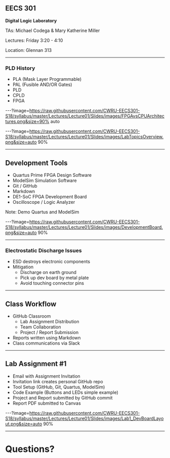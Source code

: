 ## EECS 301

**Digital Logic Laboratory**

TAs: Michael Codega & Mary Katherine Miller

Lectures: Friday 3:20 - 4:10

Location: Glennan 313

---

### PLD History

* PLA (Mask Layer Programmable)
* PAL (Fusible AND/OR Gates)
* PLD 
* CPLD
* FPGA

---?image=https://raw.githubusercontent.com/CWRU-EECS301-S18/syllabus/master/Lectures/Lecture01/Slides/images/FPGAvsCPUArchitectures.png&size=90% auto


---?image=https://raw.githubusercontent.com/CWRU-EECS301-S18/syllabus/master/Lectures/Lecture01/Slides/images/LabTopicsOverview.png&size=auto 90%

---

## Development Tools

* Quartus Prime FPGA Design Software
* ModelSim Simulation Software
* Git / GitHub
* Markdown
* DE1-SoC FPGA Development Board
* Oscilloscope / Logic Analyzer

Note:
Demo Quartus and ModelSim

---?image=https://raw.githubusercontent.com/CWRU-EECS301-S18/syllabus/master/Lectures/Lecture01/Slides/images/DevelopmentBoard.png&size=auto 90%

---

### Electrostatic Discharge Issues

* ESD destroys electronic components 
* Mitigation
	* Discharge on earth ground
	* Pick up dev board by metal plate
	* Avoid touching connector pins

---

## Class Workflow

* GitHub Classroom
	* Lab Assignment Distribution
	* Team Collaboration
	* Project / Report Submission
* Reports written using Markdown
* Class communications via Slack

---

## Lab Assignment #1

* Email with Assignment Invitation
* Invitation link creates personal GitHub repo
* Tool Setup (GitHub, Git, Quartus, ModelSim)
* Code Example (Buttons and LEDs simple example)
* Project and Report submitted by GitHub commit
* Report PDF submitted to Canvas

---?image=https://raw.githubusercontent.com/CWRU-EECS301-S18/syllabus/master/Lectures/Lecture01/Slides/images/Lab1_DevBoardLayout.png&size=auto 90%

---

# Questions?
